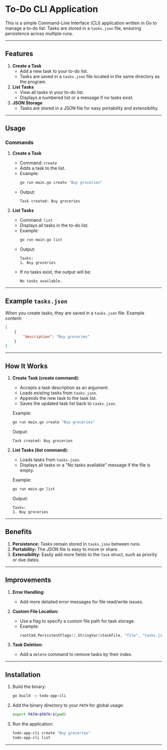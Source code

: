 # To-Do CLI Application

This is a simple Command-Line Interface (CLI) application written in Go to manage a to-do list. Tasks are stored in a `tasks.json` file, ensuring persistence across multiple runs.

---

## Features

1. **Create a Task**
   - Add a new task to your to-do list.
   - Tasks are saved in a `tasks.json` file located in the same directory as the program.
2. **List Tasks**
   - View all tasks in your to-do list.
   - Displays a numbered list or a message if no tasks exist.
3. **JSON Storage**
   - Tasks are stored in a JSON file for easy portability and extensibility.

---

## Usage

### **Commands**

1. **Create a Task**
   - Command: `create`
   - Adds a task to the list.
   - Example:
     ```bash
     go run main.go create "Buy groceries"
     ```
   - Output:
     ```
     Task created: Buy groceries
     ```

2. **List Tasks**
   - Command: `list`
   - Displays all tasks in the to-do list.
   - Example:
     ```bash
     go run main.go list
     ```
   - Output:
     ```
     Tasks:
     1. Buy groceries
     ```
   - If no tasks exist, the output will be:
     ```
     No tasks available.
     ```

---

## Example `tasks.json`

When you create tasks, they are saved in a `tasks.json` file. Example content:

```json
[
    {
        "description": "Buy groceries"
    }
]
```

---

## How It Works

1. **Create Task (create command):**
   - Accepts a task description as an argument.
   - Loads existing tasks from `tasks.json`.
   - Appends the new task to the task list.
   - Saves the updated task list back to `tasks.json`.

   Example:
   ```bash
   go run main.go create "Buy groceries"
   ```
   Output:
   ```
   Task created: Buy groceries
   ```

2. **List Tasks (list command):**
   - Loads tasks from `tasks.json`.
   - Displays all tasks or a "No tasks available" message if the file is empty.

   Example:
   ```bash
   go run main.go list
   ```
   Output:
   ```
   Tasks:
   1. Buy groceries
   ```

---

## Benefits

1. **Persistence:** Tasks remain stored in `tasks.json` between runs.
2. **Portability:** The JSON file is easy to move or share.
3. **Extensibility:** Easily add more fields to the `Task` struct, such as priority or due dates.

---

## Improvements

1. **Error Handling:**
   - Add more detailed error messages for file read/write issues.

2. **Custom File Location:**
   - Use a flag to specify a custom file path for task storage.
   - Example:
     ```go
     rootCmd.PersistentFlags().StringVar(&taskFile, "file", "tasks.json", "File to store tasks")
     ```

3. **Task Deletion:**
   - Add a `delete` command to remove tasks by their index.

---

## Installation

1. Build the binary:
   ```bash
   go build -o todo-app-cli
   ```

2. Add the binary directory to your `PATH` for global usage:
   ```bash
   export PATH=$PATH:$(pwd)
   ```

3. Run the application:
   ```bash
   todo-app-cli create "Buy groceries"
   todo-app-cli list
   ```

---

